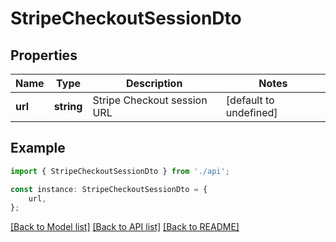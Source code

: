 # StripeCheckoutSessionDto


## Properties

Name | Type | Description | Notes
------------ | ------------- | ------------- | -------------
**url** | **string** | Stripe Checkout session URL | [default to undefined]

## Example

```typescript
import { StripeCheckoutSessionDto } from './api';

const instance: StripeCheckoutSessionDto = {
    url,
};
```

[[Back to Model list]](../README.md#documentation-for-models) [[Back to API list]](../README.md#documentation-for-api-endpoints) [[Back to README]](../README.md)
